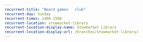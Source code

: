 ```yaml
---
recurrent-title: "Board games	club"
recurrent-day: Sunday
recurrent-times: 1400-1500
recurrent-location: stowmarket-library
recurrent-location-display-name: Stowmarket Library
recurrent-location-display-url: /branches/stowmarket-library/
---
```

